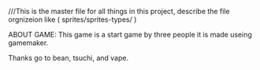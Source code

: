 ///This is the master file for all things in this project, describe the file orgnizeion like ( sprites/sprites-types/ ) 

ABOUT GAME:
This game is a start game by three people it is made useing gamemaker. 

Thanks go to bean, tsuchi, and vape.
